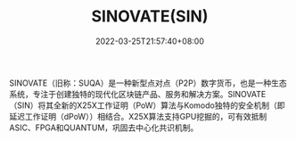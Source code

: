 ﻿---
weight: 
title: "SINOVATE(SIN)"
description: "SINOVATE（旧称：SUQA）是一种新型点对点（P2P）数字货币，也是一种生态系统，专注于创建独特的现代化区块链产品、服务和解决方案"
date: 2022-03-25T21:57:40+08:00
lastmod: 2022-03-25T16:45:40+08:00
draft: false
authors: ["Metabd"]
featuredImage: "sinovatesin.png"
link: ""
tags: ["数字代币","SINOVATE(SIN)"]
categories: ["navigation"]
navigation: ["数字代币"]
lightgallery: true
toc: true
pinned: false
recommend: false
recommend1: false
---
SINOVATE（旧称：SUQA）是一种新型点对点（P2P）数字货币，也是一种生态系统，专注于创建独特的现代化区块链产品、服务和解决方案。SINOVATE（SIN）将其全新的X25X工作证明（PoW）算法与Komodo独特的安全机制（即延迟工作证明（dPoW））相结合。X25X算法支持GPU挖掘的，可有效抵制ASIC、FPGA和QUANTUM，巩固去中心化共识机制。
